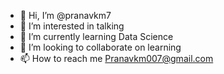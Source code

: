 - 👋 Hi, I’m @pranavkm7
- 👀 I’m interested in talking
- 🌱 I’m currently learning Data Science
- 💞️ I’m looking to collaborate on learning
- 📫 How to reach me Pranavkm007@gmail.com

<!---
pranavkm7/pranavkm7 is a ✨ special ✨ repository because its `README.md` (this file) appears on your GitHub profile.
You can click the Preview link to take a look at your changes.
--->
